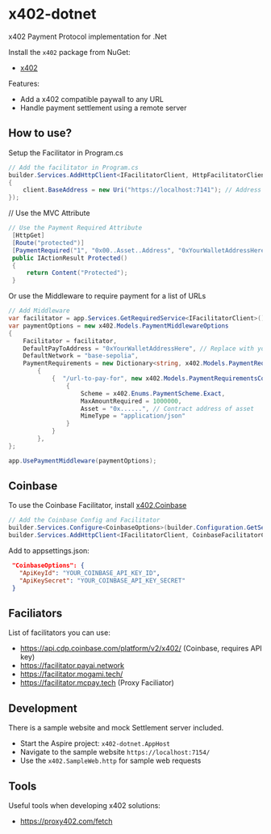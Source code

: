 # x402-dotnet
x402 Payment Protocol implementation for .Net

Install the `x402` package from NuGet:
- [x402](https://nuget.org/packages/x402)


Features:
- Add a x402 compatible paywall to any URL
- Handle payment settlement using a remote server

## How to use?

Setup the Facilitator in Program.cs
```cs
// Add the facilitator in Program.cs
builder.Services.AddHttpClient<IFacilitatorClient, HttpFacilitatorClient>(client =>
{
    client.BaseAddress = new Uri("https://localhost:7141"); // Address of your facilitator
});
```

// Use the MVC Attribute
```cs
// Use the Payment Required Attribute
 [HttpGet]
 [Route("protected")]
 [PaymentRequired("1", "0x00..Asset..Address", "0xYourWalletAddressHere", "base-sepolia")]
 public IActionResult Protected()
 {
     return Content("Protected");
 }

```

Or use the Middleware to require payment for a list of URLs
```cs
// Add Middleware
var facilitator = app.Services.GetRequiredService<IFacilitatorClient>();
var paymentOptions = new x402.Models.PaymentMiddlewareOptions
{
    Facilitator = facilitator,
    DefaultPayToAddress = "0xYourWalletAddressHere", // Replace with your actual wallet address
    DefaultNetwork = "base-sepolia",
    PaymentRequirements = new Dictionary<string, x402.Models.PaymentRequirementsConfig>()
        {
            {  "/url-to-pay-for", new x402.Models.PaymentRequirementsConfig
                {
                    Scheme = x402.Enums.PaymentScheme.Exact,
                    MaxAmountRequired = 1000000,
                    Asset = "0x......", // Contract address of asset
                    MimeType = "application/json"
                }
            }
        },
};

app.UsePaymentMiddleware(paymentOptions);

```

## Coinbase
To use the Coinbase Facilitator, install [x402.Coinbase](https://nuget.org/packages/x402.Coinbase)

```cs
// Add the Coinbase Config and Facilitator
builder.Services.Configure<CoinbaseOptions>(builder.Configuration.GetSection(nameof(CoinbaseOptions)));
builder.Services.AddHttpClient<IFacilitatorClient, CoinbaseFacilitatorClient>();
```

Add to appsettings.json:
```json
 "CoinbaseOptions": {
   "ApiKeyId": "YOUR_COINBASE_API_KEY_ID",
   "ApiKeySecret": "YOUR_COINBASE_API_KEY_SECRET"
 }
```


## Faciliators
List of facilitators you can use:
- https://api.cdp.coinbase.com/platform/v2/x402/ (Coinbase, requires API key)
- https://facilitator.payai.network
- https://facilitator.mogami.tech/
- https://facilitator.mcpay.tech (Proxy Faciliator)


## Development
There is a sample website and mock Settlement server included.  
- Start the Aspire project: `x402-dotnet.AppHost`
- Navigate to the sample website `https://localhost:7154/`
- Use the `x402.SampleWeb.http` for sample web requests


## Tools
Useful tools when developing x402 solutions:
- https://proxy402.com/fetch

